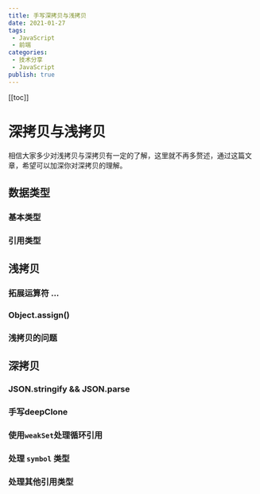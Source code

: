 ```yaml
---
title: 手写深拷贝与浅拷贝
date: 2021-01-27
tags:
 - JavaScript
 - 前端
categories:
 - 技术分享
 - JavaScript
publish: true
---
```

[[toc]]

# 深拷贝与浅拷贝
相信大家多少对浅拷贝与深拷贝有一定的了解，这里就不再多赘述，通过这篇文章，希望可以加深你对深拷贝的理解。

## 数据类型

### 基本类型

### 引用类型
## 浅拷贝

### 拓展运算符 ...

### Object.assign()

### 浅拷贝的问题

## 深拷贝

### JSON.stringify && JSON.parse 

### 手写deepClone

### 使用`weakSet`处理循环引用

### 处理 `symbol` 类型

### 处理其他引用类型